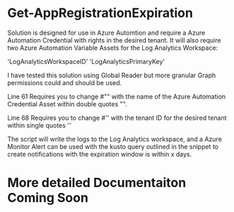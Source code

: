 # Get-AppRegistrationExpiration

Solution is designed for use in Azure Automtion and require a Azure Automation Credential with rights in the desired tenant. It will also require two Azure Automation Variable Assets for the Log Analytics Workspace:

'LogAnalyticsWorkspaceID'
'LogAnalyticsPrimaryKey'

I have tested this solution using Global Reader but more granular Graph permissions could and should be used.

Line 61 Requires you to change #"<CredentialName>" with the name of the Azure Automation Credential Asset within double quotes "".
  
Line 68 Requires you to change #'<Tenant ID>' with the tenant ID for the desired tenant within single quotes ''
  
The script will write the logs to the Log Analytics workspace, and a Azure Monitor Alert can be used with the kusto query outlined in the snippet to create notifications with the expiration window is within x days.


# More detailed Documentaiton Coming Soon
